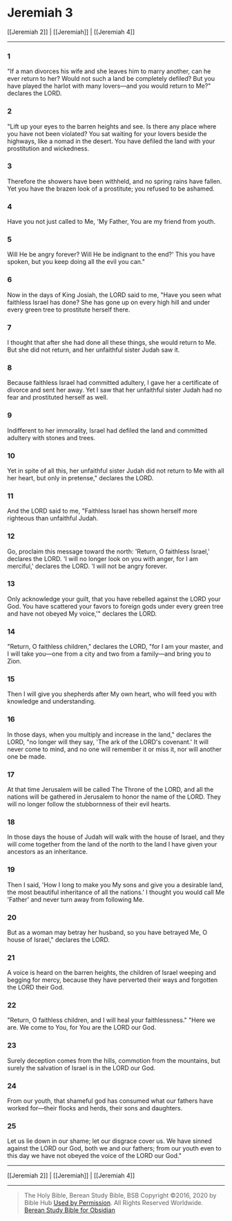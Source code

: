 # Jeremiah 3

[[Jeremiah 2]] | [[Jeremiah]] | [[Jeremiah 4]]

---

### 1
"If a man divorces his wife and she leaves him to marry another, can he ever return to her? Would not such a land be completely defiled? But you have played the harlot with many lovers—and you would return to Me?" declares the LORD.

### 2
"Lift up your eyes to the barren heights and see. Is there any place where you have not been violated? You sat waiting for your lovers beside the highways, like a nomad in the desert. You have defiled the land with your prostitution and wickedness.

### 3
Therefore the showers have been withheld, and no spring rains have fallen. Yet you have the brazen look of a prostitute; you refused to be ashamed.

### 4
Have you not just called to Me, 'My Father, You are my friend from youth.

### 5
Will He be angry forever? Will He be indignant to the end?' This you have spoken, but you keep doing all the evil you can."

### 6
Now in the days of King Josiah, the LORD said to me, "Have you seen what faithless Israel has done? She has gone up on every high hill and under every green tree to prostitute herself there.

### 7
I thought that after she had done all these things, she would return to Me. But she did not return, and her unfaithful sister Judah saw it.

### 8
Because faithless Israel had committed adultery, I gave her a certificate of divorce and sent her away. Yet I saw that her unfaithful sister Judah had no fear and prostituted herself as well.

### 9
Indifferent to her immorality, Israel had defiled the land and committed adultery with stones and trees.

### 10
Yet in spite of all this, her unfaithful sister Judah did not return to Me with all her heart, but only in pretense," declares the LORD.

### 11
And the LORD said to me, "Faithless Israel has shown herself more righteous than unfaithful Judah.

### 12
Go, proclaim this message toward the north: 'Return, O faithless Israel,' declares the LORD. 'I will no longer look on you with anger, for I am merciful,' declares the LORD. 'I will not be angry forever.

### 13
Only acknowledge your guilt, that you have rebelled against the LORD your God. You have scattered your favors to foreign gods under every green tree and have not obeyed My voice,'" declares the LORD.

### 14
"Return, O faithless children," declares the LORD, "for I am your master, and I will take you—one from a city and two from a family—and bring you to Zion.

### 15
Then I will give you shepherds after My own heart, who will feed you with knowledge and understanding.

### 16
In those days, when you multiply and increase in the land," declares the LORD, "no longer will they say, 'The ark of the LORD's covenant.' It will never come to mind, and no one will remember it or miss it, nor will another one be made.

### 17
At that time Jerusalem will be called The Throne of the LORD, and all the nations will be gathered in Jerusalem to honor the name of the LORD. They will no longer follow the stubbornness of their evil hearts.

### 18
In those days the house of Judah will walk with the house of Israel, and they will come together from the land of the north to the land I have given your ancestors as an inheritance.

### 19
Then I said, 'How I long to make you My sons and give you a desirable land, the most beautiful inheritance of all the nations.' I thought you would call Me 'Father' and never turn away from following Me.

### 20
But as a woman may betray her husband, so you have betrayed Me, O house of Israel," declares the LORD.

### 21
A voice is heard on the barren heights, the children of Israel weeping and begging for mercy, because they have perverted their ways and forgotten the LORD their God.

### 22
"Return, O faithless children, and I will heal your faithlessness." "Here we are. We come to You, for You are the LORD our God.

### 23
Surely deception comes from the hills, commotion from the mountains, but surely the salvation of Israel is in the LORD our God.

### 24
From our youth, that shameful god has consumed what our fathers have worked for—their flocks and herds, their sons and daughters.

### 25
Let us lie down in our shame; let our disgrace cover us. We have sinned against the LORD our God, both we and our fathers; from our youth even to this day we have not obeyed the voice of the LORD our God."

---

[[Jeremiah 2]] | [[Jeremiah]] | [[Jeremiah 4]]

---

> The Holy Bible, Berean Study Bible, BSB
> Copyright &copy;2016, 2020 by Bible Hub
> [Used by Permission](https://berean.bible/terms.htm). All Rights Reserved Worldwide.
> [Berean Study Bible for Obsidian](https://github.com/gapmiss/berean-study-bible-for-obsidian)

